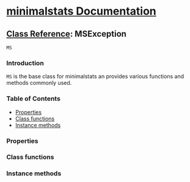 # [minimalstats Documentation](../)

## [Class Reference](../classes/): MSException

`MS`

### Introduction

`MS` is the base class for minimalstats an provides various functions and methods commonly used.

### Table of Contents

* [Properties](#properties)
* [Class functions](#class-functions)
* [Instance methods](#instance-methods)

### Properties

### Class functions

### Instance methods
